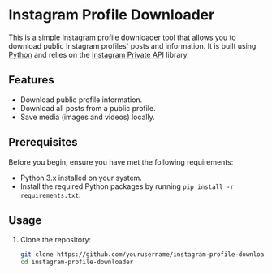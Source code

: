 # Instagram Profile Downloader



This is a simple Instagram profile downloader tool that allows you to download public Instagram profiles' posts and information. It is built using [Python](https://www.python.org/) and relies on the [Instagram Private API](https://github.com/ping/instagram_private_api) library.

## Features

- Download public profile information.
- Download all posts from a public profile.
- Save media (images and videos) locally.

## Prerequisites

Before you begin, ensure you have met the following requirements:

- Python 3.x installed on your system.
- Install the required Python packages by running `pip install -r requirements.txt`.

## Usage

1. Clone the repository:

   ```bash
   git clone https://github.com/yourusername/instagram-profile-downloader.git
   cd instagram-profile-downloader
